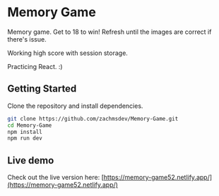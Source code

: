 
# Memory Game

Memory game. Get to 18 to win! 
Refresh until the images are correct if there's issue.

Working high score with session storage. 

Practicing React. :)

## Getting Started

Clone the repository and install dependencies.

```bash
git clone https://github.com/zachmsdev/Memory-Game.git
cd Memory-Game
npm install
npm run dev
```

## Live demo

Check out the live version here: [https://memory-game52.netlify.app/](https://memory-game52.netlify.app/)







